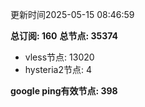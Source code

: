 更新时间2025-05-15 08:46:59

**总订阅: 160**
**总节点: 35374**
- vless节点: 13020
- hysteria2节点: 4

**google ping有效节点: 398**
